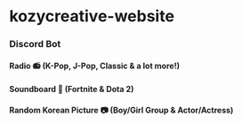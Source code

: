 # kozycreative-website
### Discord Bot

#### Radio 📻 (K-Pop, J-Pop, Classic & a lot more!)
#### Soundboard 🎵 (Fortnite & Dota 2)
#### Random Korean Picture 📷 (Boy/Girl Group & Actor/Actress) 
